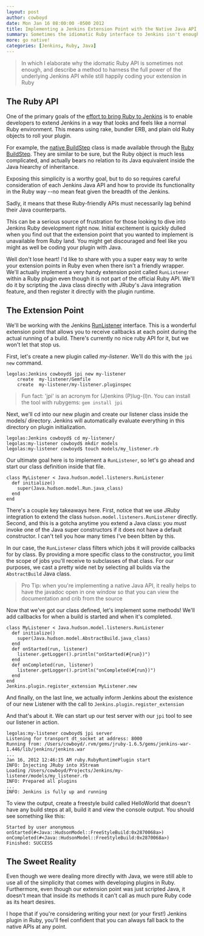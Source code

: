 ```yaml
---
layout: post
author: cowboyd
date: Mon Jan 16 08:00:00 -0500 2012
title: Implementing a Jenkins Extension Point with the Native Java API inside a Ruby Plugin
summary: Sometimes the idiomatic Ruby interface to Jenkins isn't enough. Here's what to do when you want to use the native interface
more: go native!
categories: [Jenkins, Ruby, Java]
---
```


> In which I elaborate why the idomatic Ruby API is sometimes not enough,
> and describe a method to harness the full power of the underlying
> Jenkins API while still happily coding your extension in Ruby

## The Ruby API

One of the primary goals of the [effort to bring Ruby to Jenkins][1]
is to enable developers to extend Jenkins in a way that looks and
feels like a normal Ruby environment. This means using rake, bundler
ERB, and plain old Ruby objects to roll your plugin.

For example, the [native BuildStep][2] class is made available through
the [Ruby BuildStep][3]. They are similar to be sure, but the Ruby
object is much less complicated, and actually bears no relation to its
Java equivalent inside the Java hiearchy of inheritance.

Exposing this simplicity is a worthy goal, but to do so requires
careful consideration of each Jenkins Java API and how to provide its
functionality in the Ruby way --no mean feat given the breadth of the
Jenkins.

Sadly, it means that these Ruby-friendly APIs must necessarily lag
behind their Java counterparts.

This can be a serious source of frustration for those looking to
dive into Jenkins Ruby development right now. Initial excitement is
quickly dulled when you find out that the extension point that you
wanted to implement is unavailable from Ruby land. You might get
discouraged and feel like you might as well be coding your plugin
with Java.

Well don't lose heart! I'd like to share with you a super easy way to
write your extension points in Ruby even when there isn't a friendly
wrapper. We'll actually implement a very handy extension point called
`RunListener` within a Ruby plugin even though it is not part of the
official Ruby API. We'll do it by scripting the Java class directly
with JRuby's Java integration feature, and then register it directly
with the plugin runtime.

## The Extension Point

We'll be working with the Jenkins [RunListener][4] interface. This is
a wonderful extension point that allows you to receive callbacks
at each point during the actual running of a build. There's currently
no nice ruby API for it, but we won't let that stop us.

First, let's create a new plugin called *my-listener*. We'll do this
with the `jpi new` command.

    legolas:Jenkins cowboyd$ jpi new my-listener
        create  my-listener/Gemfile
        create  my-listener/my-listener.pluginspec
    
> Fun fact: 'jpi' is an acronym for (J)enkins (P)lug-(I)n. You can
> install the tool with rubygems: `gem install jpi`

Next, we'll cd into our new plugin and create our listener class
inside the models/ directory. Jenkins will automatically evaluate
everything in this directory on plugin initialization.

    legolas:Jenkins cowboyd$ cd my-listener/
    legolas:my-listener cowboyd$ mkdir models
    legolas:my-listener cowboyd$ touch models/my_listener.rb

Our ultimate goal here is to implement a `RunListener`, so let's
go ahead and start our class definition inside that file.

    class MyListener < Java.hudson.model.listeners.RunListener
      def initialize()
        super(Java.hudson.model.Run.java_class)
      end
    end
    
There's a couple key takeaways here. First, notice that we use
JRuby integration to extend the class
`hudson.model.listeners.RunListener` directly. Second, and this is
a gotcha anytime you extend a Java class: you *must* invoke one of
the Java super constructors if it does not have a default
constructor. I can't tell you how many times I've been bitten by this.

In our case, the `RunListener` class filters which jobs
it will provide callbacks for by class. By providing a more specific
class to the constructor, you limit the scope of jobs you'll receive
to subclasses of that class. For our purposes, we cast a pretty wide
net by selecting all builds via the `AbstractBuild` Java class.

> Pro Tip: when you're implementing a native Java API, it really
> helps to have the javadoc open in one window so that you
> can view the documentation and crib from the source

Now that we've got our class defined, let's implement some methods!
We'll add callbacks for when a build is started and when it's
completed.

    class MyListener < Java.hudson.model.listeners.RunListener
      def initialize()
        super(Java.hudson.model.AbstractBuild.java_class)
      end
      def onStarted(run, listener)
        listener.getLogger().println("onStarted(#{run})")
      end
      def onCompleted(run, listener)
        listener.getLogger().println("onCompleted(#{run})")
      end
    end
    Jenkins.plugin.register_extension MyListener.new

And finally, on the last line, we actually inform Jenkins about the
existence of our new Listener with the call to
`Jenkins.plugin.register_extension`

And that's about it. We can start up our test server with our `jpi`
tool to see our listener in action.

    legolas:my-listener cowboyd$ jpi server
    Listening for transport dt_socket at address: 8000
    Running from: /Users/cowboyd/.rvm/gems/jruby-1.6.5/gems/jenkins-war-1.446/lib/jenkins/jenkins.war
    ...
    Jan 16, 2012 12:46:15 AM ruby.RubyRuntimePlugin start
    INFO: Injecting JRuby into XStream
    Loading /Users/cowboyd/Projects/Jenkins/my-listener/models/my_listener.rb
    INFO: Prepared all plugins
    ...
    INFO: Jenkins is fully up and running

To view the output, create a freestyle build called HelloWorld that
doesn't have any build steps at all, build it and view the console
output. You should see something like this:

    Started by user anonymous
    onStarted(#<Java::HudsonModel::FreeStyleBuild:0x2870068a>)
    onCompleted(#<Java::HudsonModel::FreeStyleBuild:0x2870068a>)
    Finished: SUCCESS

## The Sweet Reality

Even though we were dealing more directly with Java, we were
still able to use all of the simplicity that comes with developing
plugins in Ruby. Furthermore, even though our extension point was just
scripted Java, it doesn't mean that inside its methods it can't call
as much pure Ruby code as its heart desires.

I hope that if you're considering writing your next (or your first!)
Jenkins plugin in Ruby, you'll feel confident that you can always
fall back to the native APIs at any point.


[1]:http://blog.thefrontside.net/2011/05/12/what-it-take-to-bring-ruby-to-jenkins
[2]:https://github.com/jenkinsci/jenkins/blob/master/core/src/main/java/hudson/tasks/BuildStep.java
[3]:https://github.com/jenkinsci/jenkins-plugin-runtime.rb/blob/master/lib/jenkins/tasks/build_step.rb
[4]:https://github.com/jenkinsci/jenkins/blob/master/core/src/main/java/hudson/model/listeners/RunListener.java